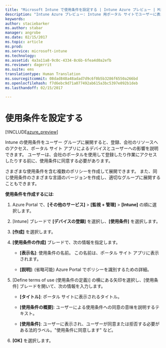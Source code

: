 ```yaml
---
title: "Microsoft Intune で使用条件を設定する | Intune Azure プレビュー | Microsoft Docs"
description: "Intune Azure プレビュー: Intune 用ポータル サイトでユーザーに表示する使用条件を設定します。 "
keywords: 
author: staciebarker
ms.author: stabar
manager: angrobe
ms.date: 02/15/2017
ms.topic: article
ms.prod: 
ms.service: microsoft-intune
ms.technology: 
ms.assetid: 4a3a11a8-9c0c-4334-8c6b-6fea4d0a2efb
ms.reviewer: dagerrit
ms.suite: ems
translationtype: Human Translation
ms.sourcegitcommit: 08dad848a48adad7d9c6f0b5b3286f6550a266bd
ms.openlocfilehash: f7d6ebc9d71a077492ab615a3bc5397e092b1deb
ms.lasthandoff: 02/15/2017

---
```


# <a name="set-terms-and-conditions"></a>使用条件を設定する 

[!INCLUDE[azure_preview](../includes/azure_preview.md)]

Intune の使用条件をユーザー グループに展開すると、登録、会社のリソースへのアクセス、ポータル サイト アプリによるデバイスとユーザーへの影響を説明できます。 ユーザーは、会社のポータルを使用して登録したり作業にアクセスしたりする前に、使用条件に同意する必要があります。

さまざまな使用条件を含む複数のポリシーを作成して展開できます。 また、同じ使用条件のさまざまな言語のバージョンを作成し、適切なグループに展開することもできます。

**使用条件を作成するには**:

1. Azure Portal で、**[その他のサービス]** > **[監視 + 管理]** > **[Intune]** の順に選択します。

2. [Intune] ブレードで **[デバイスの登録]** を選択し、**[使用条件]** を選択します。

3. **[作成]** を選択します。

4. **[使用条件の作成]** ブレードで、次の情報を指定します。

   - **[表示名]**: 使用条件の名前。 この名前は、ポータル サイト アプリに表示されます。

   - **[説明]**: (省略可能) Azure Portal でポリシーを識別するための詳細。

5. [Define terms of use (使用条件の定義)] の横にある矢印を選択し、[使用条件] ブレードを開いて、次の情報を入力します。

   - **[タイトル]**: ポータル サイトに表示されるタイトル。

   - **[使用条件の概要]**: ユーザーによる使用条件への同意の意味を説明するテキスト。

   - **[使用条件]**: ユーザーに表示され、ユーザーが同意または拒否する必要がある法的ラベル。"使用条件に同意します" など。

6. **[OK]** を選択します。

